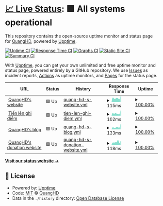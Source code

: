 # [📈 Live Status](https://uptime.quanghd.me): <!--live status--> **🟩 All systems operational**

This repository contains the open-source uptime monitor and status page for [QuangHD](https://uptime.quanghd.me), powered by [Upptime](https://github.com/upptime/upptime).

[![Uptime CI](https://github.com/QuangHD/upptime/workflows/Uptime%20CI/badge.svg)](https://github.com/QuangHD/upptime/actions?query=workflow%3A%22Uptime+CI%22)
[![Response Time CI](https://github.com/QuangHD/upptime/workflows/Response%20Time%20CI/badge.svg)](https://github.com/QuangHD/upptime/actions?query=workflow%3A%22Response+Time+CI%22)
[![Graphs CI](https://github.com/QuangHD/upptime/workflows/Graphs%20CI/badge.svg)](https://github.com/QuangHD/upptime/actions?query=workflow%3A%22Graphs+CI%22)
[![Static Site CI](https://github.com/QuangHD/upptime/workflows/Static%20Site%20CI/badge.svg)](https://github.com/QuangHD/upptime/actions?query=workflow%3A%22Static+Site+CI%22)
[![Summary CI](https://github.com/QuangHD/upptime/workflows/Summary%20CI/badge.svg)](https://github.com/QuangHD/upptime/actions?query=workflow%3A%22Summary+CI%22)

With [Upptime](https://upptime.js.org), you can get your own unlimited and free uptime monitor and status page, powered entirely by a GitHub repository. We use [Issues](https://github.com/QuangHD/upptime/issues) as incident reports, [Actions](https://github.com/QuangHD/upptime/actions) as uptime monitors, and [Pages](https://uptime.quanghd.me) for the status page.

<!--start: status pages-->
<!-- This summary is generated by Upptime (https://github.com/upptime/upptime) -->
<!-- Do not edit this manually, your changes will be overwritten -->
<!-- prettier-ignore -->
| URL | Status | History | Response Time | Uptime |
| --- | ------ | ------- | ------------- | ------ |
| <img alt="" src="https://icons.duckduckgo.com/ip3/quanghd.me.ico" height="13"> [QuangHD's website](https://quanghd.me) | 🟩 Up | [quang-hd-s-website.yml](https://github.com/quanghd0102/upptime/commits/HEAD/history/quang-hd-s-website.yml) | <details><summary><img alt="Response time graph" src="./graphs/quang-hd-s-website/response-time-week.png" height="20"> 115ms</summary><br><a href="https://uptime.quanghd.me/history/quang-hd-s-website"><img alt="Response time 172" src="https://img.shields.io/endpoint?url=https%3A%2F%2Fraw.githubusercontent.com%2Fquanghd0102%2Fupptime%2FHEAD%2Fapi%2Fquang-hd-s-website%2Fresponse-time.json"></a><br><a href="https://uptime.quanghd.me/history/quang-hd-s-website"><img alt="24-hour response time 173" src="https://img.shields.io/endpoint?url=https%3A%2F%2Fraw.githubusercontent.com%2Fquanghd0102%2Fupptime%2FHEAD%2Fapi%2Fquang-hd-s-website%2Fresponse-time-day.json"></a><br><a href="https://uptime.quanghd.me/history/quang-hd-s-website"><img alt="7-day response time 115" src="https://img.shields.io/endpoint?url=https%3A%2F%2Fraw.githubusercontent.com%2Fquanghd0102%2Fupptime%2FHEAD%2Fapi%2Fquang-hd-s-website%2Fresponse-time-week.json"></a><br><a href="https://uptime.quanghd.me/history/quang-hd-s-website"><img alt="30-day response time 151" src="https://img.shields.io/endpoint?url=https%3A%2F%2Fraw.githubusercontent.com%2Fquanghd0102%2Fupptime%2FHEAD%2Fapi%2Fquang-hd-s-website%2Fresponse-time-month.json"></a><br><a href="https://uptime.quanghd.me/history/quang-hd-s-website"><img alt="1-year response time 172" src="https://img.shields.io/endpoint?url=https%3A%2F%2Fraw.githubusercontent.com%2Fquanghd0102%2Fupptime%2FHEAD%2Fapi%2Fquang-hd-s-website%2Fresponse-time-year.json"></a></details> | <details><summary><a href="https://uptime.quanghd.me/history/quang-hd-s-website">100.00%</a></summary><a href="https://uptime.quanghd.me/history/quang-hd-s-website"><img alt="All-time uptime 100.00%" src="https://img.shields.io/endpoint?url=https%3A%2F%2Fraw.githubusercontent.com%2Fquanghd0102%2Fupptime%2FHEAD%2Fapi%2Fquang-hd-s-website%2Fuptime.json"></a><br><a href="https://uptime.quanghd.me/history/quang-hd-s-website"><img alt="24-hour uptime 100.00%" src="https://img.shields.io/endpoint?url=https%3A%2F%2Fraw.githubusercontent.com%2Fquanghd0102%2Fupptime%2FHEAD%2Fapi%2Fquang-hd-s-website%2Fuptime-day.json"></a><br><a href="https://uptime.quanghd.me/history/quang-hd-s-website"><img alt="7-day uptime 100.00%" src="https://img.shields.io/endpoint?url=https%3A%2F%2Fraw.githubusercontent.com%2Fquanghd0102%2Fupptime%2FHEAD%2Fapi%2Fquang-hd-s-website%2Fuptime-week.json"></a><br><a href="https://uptime.quanghd.me/history/quang-hd-s-website"><img alt="30-day uptime 99.96%" src="https://img.shields.io/endpoint?url=https%3A%2F%2Fraw.githubusercontent.com%2Fquanghd0102%2Fupptime%2FHEAD%2Fapi%2Fquang-hd-s-website%2Fuptime-month.json"></a><br><a href="https://uptime.quanghd.me/history/quang-hd-s-website"><img alt="1-year uptime 100.00%" src="https://img.shields.io/endpoint?url=https%3A%2F%2Fraw.githubusercontent.com%2Fquanghd0102%2Fupptime%2FHEAD%2Fapi%2Fquang-hd-s-website%2Fuptime-year.json"></a></details>
| <img alt="" src="https://icons.duckduckgo.com/ip3/tienlen-ghidiem.quanghd.me.ico" height="13"> [Tiến lên ghi điểm](http://tienlen-ghidiem.quanghd.me) | 🟩 Up | [tien-len-ghi-diem.yml](https://github.com/quanghd0102/upptime/commits/HEAD/history/tien-len-ghi-diem.yml) | <details><summary><img alt="Response time graph" src="./graphs/tien-len-ghi-diem/response-time-week.png" height="20"> 102ms</summary><br><a href="https://uptime.quanghd.me/history/tien-len-ghi-diem"><img alt="Response time 196" src="https://img.shields.io/endpoint?url=https%3A%2F%2Fraw.githubusercontent.com%2Fquanghd0102%2Fupptime%2FHEAD%2Fapi%2Ftien-len-ghi-diem%2Fresponse-time.json"></a><br><a href="https://uptime.quanghd.me/history/tien-len-ghi-diem"><img alt="24-hour response time 219" src="https://img.shields.io/endpoint?url=https%3A%2F%2Fraw.githubusercontent.com%2Fquanghd0102%2Fupptime%2FHEAD%2Fapi%2Ftien-len-ghi-diem%2Fresponse-time-day.json"></a><br><a href="https://uptime.quanghd.me/history/tien-len-ghi-diem"><img alt="7-day response time 102" src="https://img.shields.io/endpoint?url=https%3A%2F%2Fraw.githubusercontent.com%2Fquanghd0102%2Fupptime%2FHEAD%2Fapi%2Ftien-len-ghi-diem%2Fresponse-time-week.json"></a><br><a href="https://uptime.quanghd.me/history/tien-len-ghi-diem"><img alt="30-day response time 166" src="https://img.shields.io/endpoint?url=https%3A%2F%2Fraw.githubusercontent.com%2Fquanghd0102%2Fupptime%2FHEAD%2Fapi%2Ftien-len-ghi-diem%2Fresponse-time-month.json"></a><br><a href="https://uptime.quanghd.me/history/tien-len-ghi-diem"><img alt="1-year response time 196" src="https://img.shields.io/endpoint?url=https%3A%2F%2Fraw.githubusercontent.com%2Fquanghd0102%2Fupptime%2FHEAD%2Fapi%2Ftien-len-ghi-diem%2Fresponse-time-year.json"></a></details> | <details><summary><a href="https://uptime.quanghd.me/history/tien-len-ghi-diem">100.00%</a></summary><a href="https://uptime.quanghd.me/history/tien-len-ghi-diem"><img alt="All-time uptime 100.00%" src="https://img.shields.io/endpoint?url=https%3A%2F%2Fraw.githubusercontent.com%2Fquanghd0102%2Fupptime%2FHEAD%2Fapi%2Ftien-len-ghi-diem%2Fuptime.json"></a><br><a href="https://uptime.quanghd.me/history/tien-len-ghi-diem"><img alt="24-hour uptime 100.00%" src="https://img.shields.io/endpoint?url=https%3A%2F%2Fraw.githubusercontent.com%2Fquanghd0102%2Fupptime%2FHEAD%2Fapi%2Ftien-len-ghi-diem%2Fuptime-day.json"></a><br><a href="https://uptime.quanghd.me/history/tien-len-ghi-diem"><img alt="7-day uptime 100.00%" src="https://img.shields.io/endpoint?url=https%3A%2F%2Fraw.githubusercontent.com%2Fquanghd0102%2Fupptime%2FHEAD%2Fapi%2Ftien-len-ghi-diem%2Fuptime-week.json"></a><br><a href="https://uptime.quanghd.me/history/tien-len-ghi-diem"><img alt="30-day uptime 100.00%" src="https://img.shields.io/endpoint?url=https%3A%2F%2Fraw.githubusercontent.com%2Fquanghd0102%2Fupptime%2FHEAD%2Fapi%2Ftien-len-ghi-diem%2Fuptime-month.json"></a><br><a href="https://uptime.quanghd.me/history/tien-len-ghi-diem"><img alt="1-year uptime 100.00%" src="https://img.shields.io/endpoint?url=https%3A%2F%2Fraw.githubusercontent.com%2Fquanghd0102%2Fupptime%2FHEAD%2Fapi%2Ftien-len-ghi-diem%2Fuptime-year.json"></a></details>
| <img alt="" src="https://icons.duckduckgo.com/ip3/blog.quanghd.me.ico" height="13"> [QuangHD's blog](https://blog.quanghd.me) | 🟩 Up | [quang-hd-s-blog.yml](https://github.com/quanghd0102/upptime/commits/HEAD/history/quang-hd-s-blog.yml) | <details><summary><img alt="Response time graph" src="./graphs/quang-hd-s-blog/response-time-week.png" height="20"> 133ms</summary><br><a href="https://uptime.quanghd.me/history/quang-hd-s-blog"><img alt="Response time 158" src="https://img.shields.io/endpoint?url=https%3A%2F%2Fraw.githubusercontent.com%2Fquanghd0102%2Fupptime%2FHEAD%2Fapi%2Fquang-hd-s-blog%2Fresponse-time.json"></a><br><a href="https://uptime.quanghd.me/history/quang-hd-s-blog"><img alt="24-hour response time 315" src="https://img.shields.io/endpoint?url=https%3A%2F%2Fraw.githubusercontent.com%2Fquanghd0102%2Fupptime%2FHEAD%2Fapi%2Fquang-hd-s-blog%2Fresponse-time-day.json"></a><br><a href="https://uptime.quanghd.me/history/quang-hd-s-blog"><img alt="7-day response time 133" src="https://img.shields.io/endpoint?url=https%3A%2F%2Fraw.githubusercontent.com%2Fquanghd0102%2Fupptime%2FHEAD%2Fapi%2Fquang-hd-s-blog%2Fresponse-time-week.json"></a><br><a href="https://uptime.quanghd.me/history/quang-hd-s-blog"><img alt="30-day response time 151" src="https://img.shields.io/endpoint?url=https%3A%2F%2Fraw.githubusercontent.com%2Fquanghd0102%2Fupptime%2FHEAD%2Fapi%2Fquang-hd-s-blog%2Fresponse-time-month.json"></a><br><a href="https://uptime.quanghd.me/history/quang-hd-s-blog"><img alt="1-year response time 158" src="https://img.shields.io/endpoint?url=https%3A%2F%2Fraw.githubusercontent.com%2Fquanghd0102%2Fupptime%2FHEAD%2Fapi%2Fquang-hd-s-blog%2Fresponse-time-year.json"></a></details> | <details><summary><a href="https://uptime.quanghd.me/history/quang-hd-s-blog">100.00%</a></summary><a href="https://uptime.quanghd.me/history/quang-hd-s-blog"><img alt="All-time uptime 100.00%" src="https://img.shields.io/endpoint?url=https%3A%2F%2Fraw.githubusercontent.com%2Fquanghd0102%2Fupptime%2FHEAD%2Fapi%2Fquang-hd-s-blog%2Fuptime.json"></a><br><a href="https://uptime.quanghd.me/history/quang-hd-s-blog"><img alt="24-hour uptime 100.00%" src="https://img.shields.io/endpoint?url=https%3A%2F%2Fraw.githubusercontent.com%2Fquanghd0102%2Fupptime%2FHEAD%2Fapi%2Fquang-hd-s-blog%2Fuptime-day.json"></a><br><a href="https://uptime.quanghd.me/history/quang-hd-s-blog"><img alt="7-day uptime 100.00%" src="https://img.shields.io/endpoint?url=https%3A%2F%2Fraw.githubusercontent.com%2Fquanghd0102%2Fupptime%2FHEAD%2Fapi%2Fquang-hd-s-blog%2Fuptime-week.json"></a><br><a href="https://uptime.quanghd.me/history/quang-hd-s-blog"><img alt="30-day uptime 99.96%" src="https://img.shields.io/endpoint?url=https%3A%2F%2Fraw.githubusercontent.com%2Fquanghd0102%2Fupptime%2FHEAD%2Fapi%2Fquang-hd-s-blog%2Fuptime-month.json"></a><br><a href="https://uptime.quanghd.me/history/quang-hd-s-blog"><img alt="1-year uptime 100.00%" src="https://img.shields.io/endpoint?url=https%3A%2F%2Fraw.githubusercontent.com%2Fquanghd0102%2Fupptime%2FHEAD%2Fapi%2Fquang-hd-s-blog%2Fuptime-year.json"></a></details>
| <img alt="" src="https://icons.duckduckgo.com/ip3/donate.quanghd.me.ico" height="13"> [QuangHD's donation website](https://donate.quanghd.me) | 🟩 Up | [quang-hd-s-donation-website.yml](https://github.com/quanghd0102/upptime/commits/HEAD/history/quang-hd-s-donation-website.yml) | <details><summary><img alt="Response time graph" src="./graphs/quang-hd-s-donation-website/response-time-week.png" height="20"> 118ms</summary><br><a href="https://uptime.quanghd.me/history/quang-hd-s-donation-website"><img alt="Response time 155" src="https://img.shields.io/endpoint?url=https%3A%2F%2Fraw.githubusercontent.com%2Fquanghd0102%2Fupptime%2FHEAD%2Fapi%2Fquang-hd-s-donation-website%2Fresponse-time.json"></a><br><a href="https://uptime.quanghd.me/history/quang-hd-s-donation-website"><img alt="24-hour response time 163" src="https://img.shields.io/endpoint?url=https%3A%2F%2Fraw.githubusercontent.com%2Fquanghd0102%2Fupptime%2FHEAD%2Fapi%2Fquang-hd-s-donation-website%2Fresponse-time-day.json"></a><br><a href="https://uptime.quanghd.me/history/quang-hd-s-donation-website"><img alt="7-day response time 118" src="https://img.shields.io/endpoint?url=https%3A%2F%2Fraw.githubusercontent.com%2Fquanghd0102%2Fupptime%2FHEAD%2Fapi%2Fquang-hd-s-donation-website%2Fresponse-time-week.json"></a><br><a href="https://uptime.quanghd.me/history/quang-hd-s-donation-website"><img alt="30-day response time 135" src="https://img.shields.io/endpoint?url=https%3A%2F%2Fraw.githubusercontent.com%2Fquanghd0102%2Fupptime%2FHEAD%2Fapi%2Fquang-hd-s-donation-website%2Fresponse-time-month.json"></a><br><a href="https://uptime.quanghd.me/history/quang-hd-s-donation-website"><img alt="1-year response time 155" src="https://img.shields.io/endpoint?url=https%3A%2F%2Fraw.githubusercontent.com%2Fquanghd0102%2Fupptime%2FHEAD%2Fapi%2Fquang-hd-s-donation-website%2Fresponse-time-year.json"></a></details> | <details><summary><a href="https://uptime.quanghd.me/history/quang-hd-s-donation-website">100.00%</a></summary><a href="https://uptime.quanghd.me/history/quang-hd-s-donation-website"><img alt="All-time uptime 100.00%" src="https://img.shields.io/endpoint?url=https%3A%2F%2Fraw.githubusercontent.com%2Fquanghd0102%2Fupptime%2FHEAD%2Fapi%2Fquang-hd-s-donation-website%2Fuptime.json"></a><br><a href="https://uptime.quanghd.me/history/quang-hd-s-donation-website"><img alt="24-hour uptime 100.00%" src="https://img.shields.io/endpoint?url=https%3A%2F%2Fraw.githubusercontent.com%2Fquanghd0102%2Fupptime%2FHEAD%2Fapi%2Fquang-hd-s-donation-website%2Fuptime-day.json"></a><br><a href="https://uptime.quanghd.me/history/quang-hd-s-donation-website"><img alt="7-day uptime 100.00%" src="https://img.shields.io/endpoint?url=https%3A%2F%2Fraw.githubusercontent.com%2Fquanghd0102%2Fupptime%2FHEAD%2Fapi%2Fquang-hd-s-donation-website%2Fuptime-week.json"></a><br><a href="https://uptime.quanghd.me/history/quang-hd-s-donation-website"><img alt="30-day uptime 99.96%" src="https://img.shields.io/endpoint?url=https%3A%2F%2Fraw.githubusercontent.com%2Fquanghd0102%2Fupptime%2FHEAD%2Fapi%2Fquang-hd-s-donation-website%2Fuptime-month.json"></a><br><a href="https://uptime.quanghd.me/history/quang-hd-s-donation-website"><img alt="1-year uptime 100.00%" src="https://img.shields.io/endpoint?url=https%3A%2F%2Fraw.githubusercontent.com%2Fquanghd0102%2Fupptime%2FHEAD%2Fapi%2Fquang-hd-s-donation-website%2Fuptime-year.json"></a></details>

<!--end: status pages-->

[**Visit our status website →**](https://uptime.quanghd.me)

## 📄 License

- Powered by: [Upptime](https://github.com/upptime/upptime)
- Code: [MIT](./LICENSE) © [QuangHD](https://uptime.quanghd.me)
- Data in the `./history` directory: [Open Database License](https://opendatacommons.org/licenses/odbl/1-0/)
